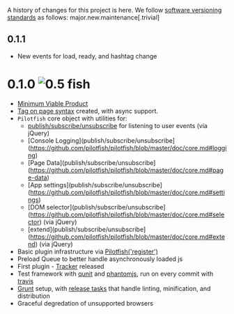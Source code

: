A history of changes for this project is here. We follow [software versioning standards](http://semver.org) as follows:
major.new.maintenance[.trivial]

## 0.1.1
* New events for load, ready, and hashtag change

# 0.1.0 ![0.5 fish](http://cdn.pilotfish.io/img/pilotfish-rating-0.5.png)

* [Minimum Viable Product](http://en.wikipedia.org/wiki/Lean_Startup)
* [Tag on page syntax](https://gist.github.com/3645309) created, with async support. 
* `Pilotfish` core object with utilities for:
	* [publish/subscribe/unsubscribe](https://github.com/pilotfish/pilotfish/blob/master/doc/utils.md#pubsub) for listening to user events (via jQuery)
	* [Console Logging](publish/subscribe/unsubscribe](https://github.com/pilotfish/pilotfish/blob/master/doc/core.md#logging)
	* [Page Data](publish/subscribe/unsubscribe](https://github.com/pilotfish/pilotfish/blob/master/doc/core.md#page-data)
	* [App settings](publish/subscribe/unsubscribe](https://github.com/pilotfish/pilotfish/blob/master/doc/core.md#settings)
	* [DOM selector](publish/subscribe/unsubscribe](https://github.com/pilotfish/pilotfish/blob/master/doc/core.md#selector) (via jQuery)
	* [extend](publish/subscribe/unsubscribe](https://github.com/pilotfish/pilotfish/blob/master/doc/core.md#extend) (via jQuery)
* Basic plugin infrastructure via [Pilotfish('register')](https://github.com/pilotfish/pilotfish/blob/master/doc/core.md#registering-plugins)
* Preload Queue to better handle asynchronously loaded js
* First plugin - [Tracker](https://github.com/pilotfish/pilotfish/blob/master/plugins/tracker) released
* Test framework with [qunit](http://qunitjs.com) and [phantomjs](http://phantomjs.org), run on every commit with [travis](http://travis-ci.org/#!/pilotfish/pilotfish)
* [Grunt](https://github.com/cowboy/grunt) setup, with [release tasks](https://github.com/pilotfish/pilotfish/blob/master/tasks/release.js) that handle linting, minification, and distribution
* Graceful degredation of unsupported browsers

